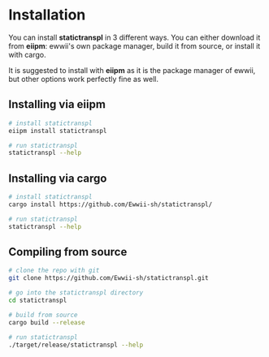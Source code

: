 # Installation

You can install **statictranspl** in 3 different ways. You can either download it from **eiipm**: ewwii's own package manager, build it from source, or install it with cargo.

It is suggested to install with **eiipm** as it is the package manager of ewwii, but other options work perfectly fine as well.

## Installing via eiipm

```bash
# install statictranspl
eiipm install statictranspl

# run statictranspl
statictranspl --help
```

## Installing via cargo

```bash
# install statictranspl
cargo install https://github.com/Ewwii-sh/statictranspl/

# run statictranspl
statictranspl --help
```

## Compiling from source

```bash
# clone the repo with git
git clone https://github.com/Ewwii-sh/statictranspl.git

# go into the statictranspl directory
cd statictranspl

# build from source
cargo build --release

# run statictranspl
./target/release/statictranspl --help
```
